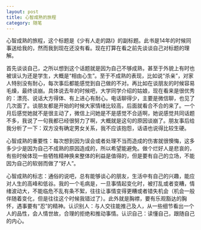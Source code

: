 ```yaml
---
layout: post
title: 心智成熟的旅程
category: 随笔
---
```



心智成熟的旅程，这个标题是《少有人走的路Ⅰ》的副标题。此书是14年的时候同事送给我的，然而我到现在还没有看。现在打算在看之前先谈谈自己对标题的理解。

首先谈谈自己，之所以想到这个话题就是因为自己不够成熟，甚至于外貌上有时也被误认为还是学生，大概是“相由心生”。至于不成熟的表现，比如说“杀亲”，对家人特别没有耐心，每次事后都能感觉到自己做的不对。再比如在谈朋友的时候容易毛燥，最终谈崩。具体说去年的时候吧，大学同学介绍的姑娘，现在看来是很优秀的：漂亮、说话大方得体、有上进心有耐心。电话聊得少，主要是微信聊，也见了几次面了。谈朋友都是开始的时候大家情绪比较高，后面就看合不合的来了。一个月后感觉她就不是很主动了，微信上问她是不是感觉不合适啊，她说感觉共同话题不多，我说了一句我都已经很努力了啊，大概就是这句的原因谈崩了。朋友事后给我分析了一下：双方没有确定男女关系，我不应该抱怨，话语也说得比较生硬。

心智成熟的重要性：每次想到因为误会或者处理不当而造成的伤害就很懊悔，这多多少少是因为自己不成熟的原因造成的，所以希望能避免。做个烂好人是悲哀的，有些时候体现一些牺牲精神换来整体的利益是值得的，但是要有自己的立场，不能因为自己的软弱而做了“好人”。

心智成熟的标志：通俗的说吧，总有能够谈心的朋友，生活中有自己的兴趣，能应对人生的高峰和低谷。我的一个毛病是，一旦事情起变化时，被打乱或者变糟，情绪波动大，不能临危不乱有条不絮，往往让事情变得更糟或者错失机会（机会一般伴随着变化，但是往往这个时候我错过了）。此外就是胸襟，要有乐观豁达的胸怀，遇事要有“忍”的精神。认识别人：与人交往能推己及人，从一些细节看出一个人的品性，会人情世故，合理的拒绝和推动事情。认识自己：读懂自己，跟随自己的内心。

